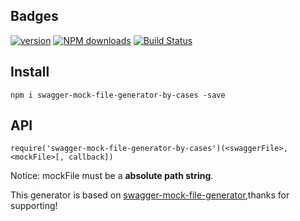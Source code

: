 ## Badges
[![version](https://img.shields.io/npm/v/swagger-mock-file-generator-by-cases.svg)](https://www.npmjs.com/package/swagger-mock-file-generator-by-cases)
[![NPM downloads](https://img.shields.io/npm/dm/swagger-mock-file-generator-by-cases.svg)](https://npmjs.com/package/poi) [![Build Status](https://api.travis-ci.org/MechanicianW/swagger-mock-file-generator-by-cases.svg)](https://travis-ci.org/MechanicianW/swagger-mock-file-generator-by-cases)

## Install

```jacascript
npm i swagger-mock-file-generator-by-cases -save
```

## API
```jacascript
require('swagger-mock-file-generator-by-cases')(<swaggerFile>, <mockFile>[, callback])
```
Notice: mockFile must be a **absolute path string**.

This generator is based on [swagger-mock-file-generator](https://github.com/whq731/swagger-mock-file-generator/),thanks for supporting!
